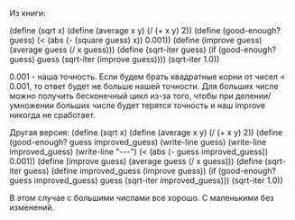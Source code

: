 Из книги:

(define (sqrt x)
  (define (average x y) (/ (+ x y) 2))
  (define (good-enough? guess)
    (< (abs (- (square guess) x)) 0.001))
  (define (improve guess)
    (average guess (/ x guess)))
  (define (sqrt-iter guess)
    (if (good-enough? guess)
        guess
        (sqrt-iter (improve guess))))
  (sqrt-iter 1.0))

0.001 - наша точность. Если будем брать квадратные корни от чисел < 0.001, то ответ будет не больше нашей точности.
Для больших числе можно получить бесконечный цикл из-за того, чтобы при делении/умножении больших числе будет терятся точность и
наш improve никогда не сработает.

Другая версия:
(define (sqrt x)
  (define (average x y) (/ (+ x y) 2))
  (define (good-enough? guess improved_guess)
    (write-line guess)
    (write-line improved_guess)
    (write-line "---")
    (< (abs (- guess improved_guess)) 0.001))
  (define (improve guess)
    (average guess (/ x guess)))
  (define (sqrt-iter guess)
    (define improved_guess (improve guess))
    (if (good-enough? guess improved_guess)
        guess
        (sqrt-iter improved_guess)))
  (sqrt-iter 1.0))

В этом случае с большими числами все хорошо. С маленькими без изменений.